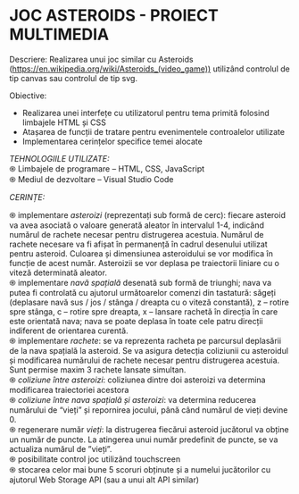 # JOC ASTEROIDS - PROIECT MULTIMEDIA 

Descriere: Realizarea unui joc similar cu Asteroids (https://en.wikipedia.org/wiki/Asteroids_(video_game)) utilizând controlul de tip canvas sau controlul de tip svg.
 
Obiective: <br />
 + Realizarea unei interfețe cu utilizatorul pentru tema primită folosind limbajele HTML și CSS <br />
 + Atașarea de funcții de tratare pentru evenimentele controalelor utilizate <br />
 + Implementarea cerințelor specifice temei alocate <br />
  
*TEHNOLOGIILE UTILIZATE:* <br />
֍ Limbajele de programare – HTML, CSS, JavaScript <br />
֍ Mediul de dezvoltare – Visual Studio Code <br />

*CERINȚE:* <br />

֍ implementare *asteroizi* (reprezentați sub formă de cerc): fiecare asteroid va avea asociată o valoare generată aleator în intervalul 1-4, indicând numărul de rachete necesar pentru distrugerea acestuia. Numărul de rachete necesare va fi afișat în permanență în cadrul desenului utilizat pentru asteroid. Culoarea și dimensiunea asteroidului se vor modifica în funcție de acest număr. Asteroizii se vor deplasa pe traiectorii liniare cu o viteză determinată aleator. <br />
֍ implementare *navă spațială* desenată sub formă de triunghi; nava va putea fi controlată cu ajutorul următoarelor comenzi din tastatură: săgeți (deplasare navă sus / jos / stânga / dreapta cu o viteză constantă), z – rotire spre stânga, c – rotire spre dreapta, x – lansare rachetă în direcția în care este orientată nava; nava se poate deplasa în toate cele patru direcții indiferent de orientarea curentă. <br />
֍ implementare *rachete*: se va reprezenta racheta pe parcursul deplasării de la nava spațială la asteroid. Se va asigura detecția coliziunii cu asteroidul și modificarea numărului de rachete necesar pentru distrugerea acestuia. Sunt permise maxim 3 rachete lansate simultan. <br />
֍ *coliziune între asteroizi*: coliziunea dintre doi asteroizi va determina modificarea traiectoriei acestora <br />
֍ *coliziune între nava spațială și asteroizi*: va determina reducerea numărului de “vieți” și repornirea jocului, până când numărul de vieți devine 0. <br />
֍ regenerare număr *vieți*: la distrugerea fiecărui asteroid jucătorul va obține un număr de puncte. La atingerea unui număr predefinit de puncte, se va actualiza numărul de ”vieți”. <br />
֍ posibilitate control joc utilizând touchscreen <br />
֍ stocarea celor mai bune 5 scoruri obținute și a numelui jucătorilor cu ajutorul Web Storage API (sau a unui alt API similar) <br />
